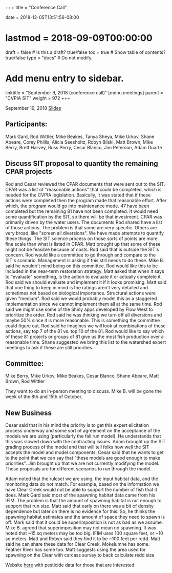 +++
title = "Conference Call"

date = 2018-12-05T13:51:56-08:00
# lastmod = 2018-09-09T00:00:00

draft = false  # Is this a draft? true/false
toc = true  # Show table of contents? true/false
type = "docs"  # Do not modify.

# Add menu entry to sidebar.
linktitle = "September 9, 2018 (conference call)"
[menu.meetings]
  parent = "CVPIA SIT"
  weight = 972
+++

September 19, 2018 [Slides](https://s3-us-west-2.amazonaws.com/cvpia-meeting-slides/September+2018+meeting.pptx)

## Participants:
Mark Gard, Rod Wittler, Mike Beakes, Tanya Sheya, Mike Urkov, Shane Abeare, Corey Phillis, Alicia Seesholtz, Robyn Bilski, Matt Brown, Mike Berry, Brett Harvey, Russ Perry, Cesar Blanco, Jim Peterson, Adam Duarte

## Discuss SIT proposal to quantity the remaining CPAR projects

Rod and Cesar reviewed the CPAR documents that were sent out to the SIT. CPAR was a list of &quot;reasonable actions&quot; that could be completed, which is needed for the CVPIA legislation. Basically, it was stated that if these actions were completed then the program made that reasonable effort. After which, the program would go into maintenance mode. 47 have been completed but the remaining 81 have not been completed. It would need some quantification by the SIT, so there will be that investment. CPAR was primarily driven by the water users. The documents Rod shared have a list of those actions. The problem is that some are very specific. Others are very broad, like &quot;screen all diversions&quot;. We have made attempts to quantify these things. The SIT science process on those sorts of points are more fine scale than what is listed in CPAR. Matt brought up that some of these might not be feasible because of costs. Rod said that is outside the SIT&#39;s concern. Rod would like a committee to go through and compare to the SIT&#39;s scenario. Management is asking if this still needs to do these. Mike B. said he wouldn&#39;t mind being on this committee. Rod would like this to be included in the near-term restoration strategy. Matt asked that when it says to &quot;evaluate&quot; something, is the action to evaluate it or actually complete it. Rod said we should evaluate and implement it if it looks promising. Matt said that one thing to keep in mind is the ratings aren&#39;t very detailed and sometimes not based on biological importance. Structural actions were given &quot;medium&quot;. Rod said we would probably model this as a staggered implementation since we cannot implement them all at the same time. Rod said we might use some of the Shiny apps developed by Flow West to prioritize the order. Rod said he was thinking we turn off all diversions and maybe 50% since it is more reasonable. This is something the committee could figure out. Rod said he imagines we will look at combinations of these actions, say top 7 of the 81 vs. top 10 of the 81. Rod would like to say which of these 81 projects or groups of 81 give us the most fish production over a reasonable time. Shane suggested we bring this list to the watershed expert meetings to ask if these are still priorities.

## Committee:
Mike Berry, Mike Urkov, Mike Beakes, Cesar Blanco, Shane Abeare, Matt Brown, Rod Wittler

They want to do an in-person meeting to discuss. Mike B. will be gone the week of the 8th and 15th of October.

## New Business

Cesar said that in his mind the priority is to get this expert elicitation process underway and some sort of agreement on the acceptance of the models we are using (particularly the fall run model). He understands that this was slowed down with the contracting issues. Adam brought up the SIT grading process of the model and that will tell folks how well the SIT accepts the model and model components. Cesar said that he wants to get to the point that we can say that &quot;these models are good enough to make priorities&quot;. Jim brought up that we are not currently modifying the model. These proposals are for different scenarios to run through the model.

Adam noted that the ruleset we are using, the input habitat data, and the monitoring data do not match. For example, based on the information we have Clear Creek would not be able to support the number of fish that it does. Mark Gard said most of the spawning habitat data came from his IFIM. The problem is that the amount of spawning habitat is not enough to support that run size. Matt said that early on there was a bit of density dependence but later on there is no evidence for this. So, he thinks the spawning habitat estimates and the amount of space they need to spawn is off. Mark said that it could be superimposition is not as bad as we assume. Mike B. agreed that superimposition may not mean no spawning. It was noted that ~15 sq meters may be too big. IFIM uses 100 square feet, or ~10 sq meters. Matt and Robyn said they find it to be ~100 feet per redd. Matt said he can share these data for Clear Creek. Mokelumne has some. Feather River has some too. Matt suggests using the area used for spawning on the Clear with carcass survey to back calculate redd size

Website [here](https://cida.usgs.gov/warp/home/) with pesticide data for those that are interested. 